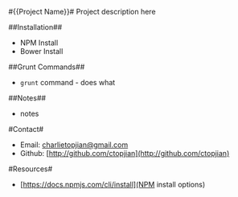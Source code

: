 #{{Project Name}}#
Project description here

##Installation##
* NPM Install
* Bower Install

##Grunt Commands##
* `grunt` command - does what

##Notes##
* notes

#Contact#
* Email: charlietopjian@gmail.com
* Github: [http://github.com/ctopjian](http://github.com/ctopjian)

#Resources#
* [https://docs.npmjs.com/cli/install](NPM install options)